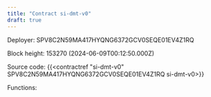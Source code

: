 ```yaml
---
title: "Contract si-dmt-v0"
draft: true
---
```

Deployer: SPV8C2N59MA417HYQNG6372GCV0SEQE01EV4Z1RQ


 



Block height: 153270 (2024-06-09T00:12:50.000Z)

Source code: {{<contractref "si-dmt-v0" SPV8C2N59MA417HYQNG6372GCV0SEQE01EV4Z1RQ si-dmt-v0>}}

Functions:


